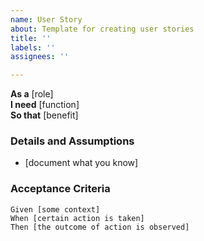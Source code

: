 ```yaml
---
name: User Story
about: Template for creating user stories
title: ''
labels: ''
assignees: ''

---
```


**As a** [role]   
**I need** [function]   
**So that** [benefit]   
### Details and Assumptions 
* [document what you know] 
### Acceptance Criteria   
```gherkin 
Given [some context] 
When [certain action is taken] 
Then [the outcome of action is observed] 
```

